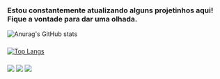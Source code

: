 ### Estou constantemente atualizando alguns projetinhos aqui! Fique a vontade para dar uma olhada.

![Anurag's GitHub stats](https://github-readme-stats.vercel.app/api?username=guih2127&show_icons=true&theme=radical)
###  
[![Top Langs](https://github-readme-stats.vercel.app/api/top-langs/?username=guih2127&layout=compact&theme=radical)](https://github.com/guih2127/github-readme-stats)
###

<a href="www.twitter.com/guih2127"><img src="https://img.shields.io/badge/Twitter-1DA1F2?style=for-the-badge&logo=twitter&logoColor=white" /></a>
<a href="https://www.linkedin.com/in/guilherme-reis-araujo-4a774014a/"><img src="https://img.shields.io/badge/LinkedIn-0077B5?style=for-the-badge&logo=linkedin&logoColor=white" /></a>
<a href="www.instagram.com/guih2127"><img src="https://img.shields.io/badge/Instagram-E4405F?style=for-the-badge&logo=instagram&logoColor=white" /></a>
